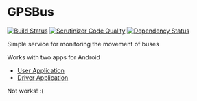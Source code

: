 GPSBus
======

[![Build Status](https://travis-ci.org/LogansUA/GPSBus.svg)](https://travis-ci.org/LogansUA/GPSBus)
[![Scrutinizer Code Quality](https://scrutinizer-ci.com/g/LogansUA/GPSBus/badges/quality-score.png?b=master)](https://scrutinizer-ci.com/g/LogansUA/GPSBus/?branch=master)
[![Dependency Status](https://www.versioneye.com/user/projects/550714cf66e561bb9b000306/badge.svg?style=flat)](https://www.versioneye.com/user/projects/550714cf66e561bb9b000306)

Simple service for monitoring the movement of buses

Works with two apps for Android
- [User Application](https://github.com/LogansUA/UserApplication.git)
- [Driver Application](https://github.com/LogansUA/DriverApplication.git)

Not works! :(
